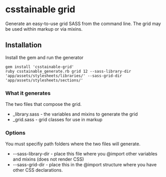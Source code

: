 # csstainable grid
Generate an easy-to-use grid SASS from the command line. The grid may be used within markup or via mixins.

## Installation
Install the gem and run the generator

```
gem install 'csstainable-grid'
ruby csstainable_generate.rb grid 12 --sass-library-dir 'app/assets/stylesheets/libraries/' --sass-grid-dir 'app/assets/stylesheets/sections/'
```
### What it generates
The two files that compose the grid.

* _library.sass - the variables and mixins to generate the grid
* _grid.sass - grid classes for use in markup

### Options
You must specifiy path folders where the two files will generate.

* --sass-library-dir - place this file where you @import other variables and mixins (does not render CSS)
* --sass-grid-dir - place this in the @import structure where you have other CSS declarations.